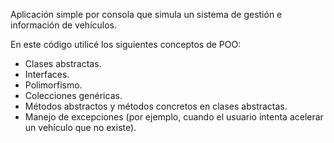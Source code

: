 Aplicación simple por consola que simula un sistema de gestión e información de vehículos.

En este código utilicé los siguientes conceptos de POO:
  - Clases abstractas.
  - Interfaces.
  - Polimorfismo.
  - Colecciones genéricas.
  - Métodos abstractos y métodos concretos en clases abstractas.
  - Manejo de excepciones (por ejemplo, cuando el usuario intenta acelerar un vehículo que no existe).
